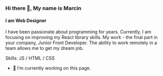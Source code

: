 ### Hi there 👋, My name is Marcin
#### I am Web Designer

I have been passionate about programming for years. Currently, I am focusing on improving my React library skills. My work - the final part in your company, Junior Front Developer. The ability to work remotely in a team allows me to get my dream job.

Skills: JS / HTML / CSS 

- 🔭 I’m currently working on this page. 





